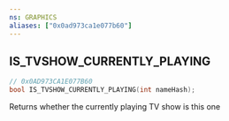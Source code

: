 ```yaml
---
ns: GRAPHICS
aliases: ["0x0ad973ca1e077b60"]
---
```

## IS_TVSHOW_CURRENTLY_PLAYING

```c
// 0x0AD973CA1E077B60
bool IS_TVSHOW_CURRENTLY_PLAYING(int nameHash);
```

Returns whether the currently playing TV show is this one

